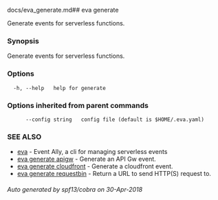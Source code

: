 docs/eva_generate.md## eva generate

Generate events for serverless functions.

### Synopsis

Generate events for serverless functions.

### Options

```
  -h, --help   help for generate
```

### Options inherited from parent commands

```
      --config string   config file (default is $HOME/.eva.yaml)
```

### SEE ALSO

* [eva](eva.md)	 - Event Ally, a cli for managing serverless events
* [eva generate apigw](eva_generate_apigw.md)	 - Generate an API Gw event.
* [eva generate cloudfront](eva_generate_cloudfront.md)	 - Generate a cloudfront event.
* [eva generate requestbin](eva_generate_requestbin.md)	 - Return a URL to send HTTP(S) request to.

###### Auto generated by spf13/cobra on 30-Apr-2018
